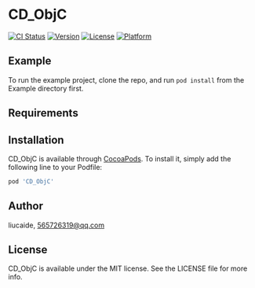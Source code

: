 # CD_ObjC

[![CI Status](https://img.shields.io/travis/liucaide/CD_ObjC.svg?style=flat)](https://travis-ci.org/liucaide/CD_ObjC)
[![Version](https://img.shields.io/cocoapods/v/CD_ObjC.svg?style=flat)](https://cocoapods.org/pods/CD_ObjC)
[![License](https://img.shields.io/cocoapods/l/CD_ObjC.svg?style=flat)](https://cocoapods.org/pods/CD_ObjC)
[![Platform](https://img.shields.io/cocoapods/p/CD_ObjC.svg?style=flat)](https://cocoapods.org/pods/CD_ObjC)

## Example

To run the example project, clone the repo, and run `pod install` from the Example directory first.

## Requirements

## Installation

CD_ObjC is available through [CocoaPods](https://cocoapods.org). To install
it, simply add the following line to your Podfile:

```ruby
pod 'CD_ObjC'
```

## Author

liucaide, 565726319@qq.com

## License

CD_ObjC is available under the MIT license. See the LICENSE file for more info.
